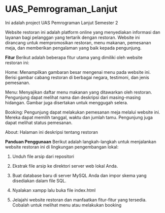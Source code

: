 # UAS_Pemrograman_Lanjut
Ini adalah project UAS Pemrograman Lanjut Semester 2

Website restoran ini adalah platform online yang menyediakan informasi dan layanan bagi pelanggan yang tertarik dengan restoran. Website ini dirancang untuk mempromosikan restoran, menu makanan, pemesanan meja, dan memberikan pengalaman yang baik kepada pengunjung.

**Fitur**
Berikut adalah beberapa fitur utama yang dimiliki oleh website restoran ini:

Home: Menampilkan gambaran besar mengenai menu pada website ini. Berisi gambar cabang restoran di berbagai negara, testimoni, dan jenis pemesanan.

Menu: Menyajikan daftar menu makanan yang ditawarkan oleh restoran. Pengunjung dapat melihat nama dan deskripsi dari masing-masing hidangan. Gambar juga disertakan untuk menggugah selera.

Booking: Pengunjung dapat melakukan pemesanan meja melalui website ini. Mereka dapat memilih tanggal, waktu dan jumlah tamu. Pengunjung juga dapat melihat status pemesanan.

About: Halaman ini deskripsi tentang restoran



**Panduan Penggunaan**
Berikut adalah langkah-langkah untuk menjalankan website restoran ini di lingkungan pengembangan lokal:

1. Unduh file arsip dari repositori

2. Ekstrak file arsip ke direktori server web lokal Anda.

3. Buat database baru di server MySQL Anda dan impor skema yang disediakan dalam file SQL.

4. Nyalakan xampp lalu buka file index.html 

5. Jelajahi website restoran dan manfaatkan fitur-fitur yang tersedia. Cobalah untuk melihat menu atau melakukan booking

